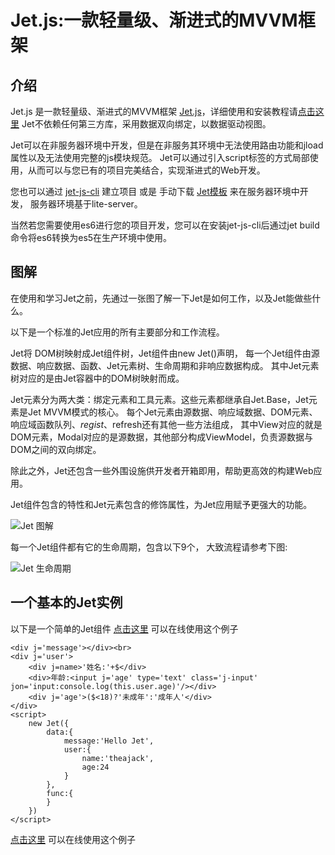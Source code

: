# Jet.js:一款轻量级、渐进式的MVVM框架
## 介绍

Jet.js 是一款轻量级、渐进式的MVVM框架 [Jet.js](https://www.theajack.com/jet)，详细使用和安装教程请[点击这里](https://www.theajack.com/jet)
Jet不依赖任何第三方库，采用数据双向绑定，以数据驱动视图。

Jet可以在非服务器环境中开发，但是在非服务其环境中无法使用路由功能和jload属性以及无法使用完整的js模块规范。 Jet可以通过引入script标签的方式局部使用，从而可以与您已有的项目完美结合，实现渐进式的Web开发。

您也可以通过 [jet-js-cli](https://www.npmjs.com/package/jet-js-cli) 建立项目 或是 手动下载 <a href="https://www.theajack.com/jet/jet-template.zip" download='jet-template.zip' class='link'>Jet模板</a> 来在服务器环境中开发， 服务器环境基于lite-server。

当然若您需要使用es6进行您的项目开发，您可以在安装jet-js-cli后通过jet build命令将es6转换为es5在生产环境中使用。

## 图解

在使用和学习Jet之前，先通过一张图了解一下Jet是如何工作，以及Jet能做些什么。

以下是一个标准的Jet应用的所有主要部分和工作流程。

Jet将 DOM树映射成Jet组件树，Jet组件由new Jet()声明， 每一个Jet组件由源数据、响应数据、函数、Jet元素树、生命周期和非响应数据构成。 其中Jet元素树对应的是由Jet容器中的DOM树映射而成。

Jet元素分为两大类：绑定元素和工具元素。这些元素都继承自Jet.Base，Jet元素是Jet MVVM模式的核心。 每个Jet元素由源数据、响应域数据、DOM元素、响应域函数队列、$regist、$refresh还有其他一些方法组成， 其中View对应的就是DOM元素，Modal对应的是源数据，其他部分构成ViewModel，负责源数据与DOM之间的双向绑定。

除此之外，Jet还包含一些外围设施供开发者开箱即用，帮助更高效的构建Web应用。

Jet组件包含的特性和Jet元素包含的修饰属性，为Jet应用赋予更强大的功能。

![Jet 图解](https://www.theajack.com/jet/src/image/Jet%E5%9B%BE%E8%A7%A3.jpg)

每一个Jet组件都有它的生命周期，包含以下9个， 大致流程请参考下图:

![Jet 生命周期](https://www.theajack.com/jet/src/image/Jet%E7%94%9F%E5%91%BD%E5%91%A8%E6%9C%9F.jpg)

## 一个基本的Jet实例

以下是一个简单的Jet组件
[点击这里](https://www.theajack.com/jet/#/code) 可以在线使用这个例子
```
<div j='message'></div><br>
<div j='user'>
    <div j=name>'姓名:'+$</div>
    <div>年龄:<input j='age' type='text' class='j-input' jon='input:console.log(this.user.age)'/></div>
    <div j='age'>($<18)?'未成年':'成年人'</div>
</div>
<script>
    new Jet({
        data:{
            message:'Hello Jet',
            user:{
                name:'theajack',
                age:24
            }
        },
        func:{
        }
    })
</script>
```
[点击这里](https://www.theajack.com/jet/#/code) 可以在线使用这个例子